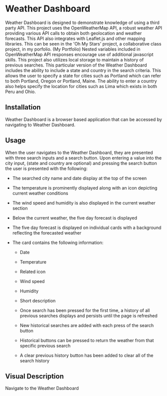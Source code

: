 # Weather Dashboard
Weather Dashboard is designed to demonstrate knowledge of using a third party API.  This project uses the OpenWeatherMap API, a robust weather API providing various API calls to obtain both geolocation and weather forecasts.  This API also integrates with Leaflet.js and other mapping libraries.  This can be seen in the 'Oh My Stars' project, a collaborative class project, in my porfolio. (My Portfolio) Nested variables included in OpenWeatherMap API responses encourage use of additional javascript skills. This project also utilizes local storage to maintain a history of previous searches.  This particular version of the Weather Dashboard includes the ability to include a state and country in the search criteria.  This allows the user to specify a state for cities such as Portland which can refer to both Portland, Oregon or Portland, Maine.  The ability to enter a country also helps specify the location for cities such as Lima which exists in both Peru and Ohio. 

## Installation
Weather Dashboard is a browser based application that can be accessed by navigating to Weather Dashboard.

## Usage
When the user navigates to the Weather Dashboard, they are presented with three search inputs and a search button.  Upon entering a value into the city input, (state and country are optional) and pressing the search button the user is presented with the following:
  - The searched city name and date display at the top of the screen
  - The temperature is prominently displayed along with an icon depicting current weather conditions
  - The wind speed and humidity is also displayed in the current weather section

  - Below the current weather, the five day forecast is displayed
  - The five day forecast is displayed on individual cards with a background reflecting the forecasted weather
  - The card contains the following information:
      - Date
      - Temperature
      - Related icon
      - Wind speed
      - Humidity
      - Short description

    - Once search has been pressed for the first time, a history of all previous searches displays and persists until the page is refreshed
    - New historical searches are added with each press of the search button
    - Historical buttons can be pressed to return the weather from that specific previous search

    - A clear previous history button has been added to clear all of the search history

## Visual Description

Navigate to the Weather Dashboard
